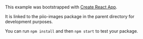 This example was bootstrapped with [Create React App](https://github.com/facebook/create-react-app).

It is linked to the piio-images package in the parent directory for development purposes.

You can run `npm install` and then `npm start` to test your package.
